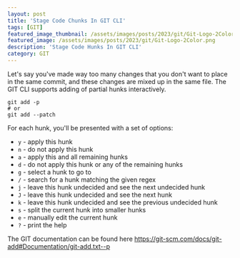 ```yaml
---
layout: post
title: 'Stage Code Chunks In GIT CLI'
tags: [GIT]
featured_image_thumbnail: /assets/images/posts/2023/git/Git-Logo-2Color.png
featured_image: /assets/images/posts/2023/git/Git-Logo-2Color.png
description: 'Stage Code Hunks In GIT CLI'
category: GIT
---
```


Let's say you've made way too many changes that you don't want to place in the same commit, and these changes are mixed up in the same file. The GIT CLI supports adding of partial hunks interactively. 

```shell
git add -p
# or
git add --patch
```

For each hunk, you'll be presented with a set of options:

- `y` - apply this hunk
- `n` - do not apply this hunk
- `a` - apply this and all remaining hunks
- `d` - do not apply this hunk or any of the remaining hunks
- `g` - select a hunk to go to
- `/` - search for a hunk matching the given regex
- `j` - leave this hunk undecided and see the next undecided hunk
- `J` - leave this hunk undecided and see the next hunk
- `k` - leave this hunk undecided and see the previous undecided hunk
- `s` - split the current hunk into smaller hunks
- `e` - manually edit the current hunk
- `?` - print the help

The GIT documentation can be found here https://git-scm.com/docs/git-add#Documentation/git-add.txt--p